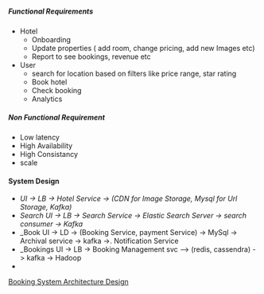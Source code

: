 
##### Functional Requirements
* Hotel
  * Onboarding
  * Update properties ( add room, change pricing, add new Images etc)
  * Report to see bookings, revenue etc
* User
  * search for location based on filters like price range, star rating
  * Book hotel
  * Check booking
  * Analytics

##### Non Functional Requirement
* Low latency
* High Availability
* High Consistancy
* scale

#### System Design

* _UI -> LB -> Hotel Service -> (CDN for Image Storage, Mysql for Url Storage, Kafka)_
* _Search UI -> LB -> Search Service -> Elastic Search Server -> search consumer -> Kafka_
* _Book UI -> LD -> (Booking Service, payment Service) -> MySql -> Archival service -> kafka ->. Notification Service
* _Bookings UI -> LB -> Booking Management svc --> (redis, cassendra) -> kafka -> Hadoop
* 
[Booking System Architecture Design](Airbnb+System+Design.png)
